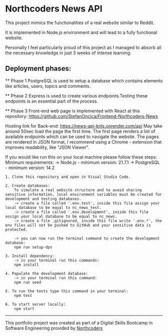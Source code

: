 # Northcoders News API

This project mimics the functionalities of a real website similar to Reddit.

It is implemented in Node.js environment and will lead to a fully functional website.

Personally I feel particularly proud of this project as I managed to absorb all the necessary knowledge in just 3 weeks of intense learning. 

## Deployment phases: 
** Phase 1
    PostgreSQL is used to setup a database which contains elements like articles, users, topics and comments.    

** Phase 2
    Express is used to create various endpoints.Testing these endpoints is an essential part of the process.  

** Phase 3
    Front-end web page is implemented with React at this repository: https://github.com/StefanOncica/Frontend-Northcoders-News

Hosting link for Back-end: https://news-api-knls.onrender.com/api 
May take around 50sec load the page the first time.
The first page renders a list of available endpoints which can be used to navigate the website.
The pages are rendered in JSON format, I recommend using a Chrome - extension that improves readability, like "JSON Viewer". 


If you would like run this on your local machine please follow these steps:
Minimum requirements: 
-> Node.js - minimum version: 21.7.1
-> PostgreSQL - minimum version: 14.2
    
    1. Clone this repository and open in Visual Studio Code.

    2. Create databases: 
        To simulate a real website structure and to avoid sharing sensitive information, local environment variables must be created for development and testing databases.
        -> create a file called '.env.test', inside this file assign your local database to be equal to nc_news_test.
        -> create a file called '.env.development', inside this file assign your local database to be equal to nc_news.
        -> create a file .gitignored, inside this file write '.env.*', the env files will not be pushed to GitHub and your sensitive data is protected.
        
        -> you can now run the terminal command to create the development database: 
        npm run setup-dps

    3. Install dependency: 
        -> in your terminal run this commands: 
        npm install

    4. Populate the development database: 
        -> in your terminal run this command: 
        npm run seed

    5. To run the tests type this command in your terminal:
        npm test

    6. To start server locally: 
        npm start


--- 

This portfolio project was created as part of a Digital Skills Bootcamp in Software Engineering provided by [Northcoders](https://northcoders.com/)
